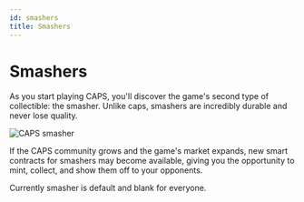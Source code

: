 ```yaml
---
id: smashers
title: Smashers
---
```


# Smashers

As you start playing CAPS, you'll discover the game's second type of collectible: the smasher. Unlike caps, smashers are incredibly durable and never lose quality.

![CAPS smasher](/img/caps-smasher.jpg#presentation)

If the CAPS community grows and the game's market expands, new smart contracts for smashers may become available, giving you the opportunity to mint, collect, and show them off to your opponents.

Currently smasher is default and blank for everyone.